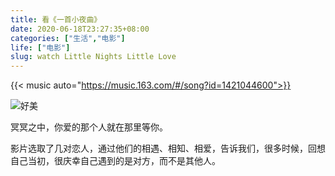 ```yaml
---
title: 看《一首小夜曲》
date: 2020-06-18T23:27:35+08:00
categories: ["生活","电影"]
life: ["电影"]
slug: watch Little Nights Little Love
---
```


{{< music auto="https://music.163.com/#/song?id=1421044600">}}

![](/images/Littlenightslove.jpg "好美")

冥冥之中，你爱的那个人就在那里等你。

影片选取了几对恋人，通过他们的相遇、相知、相爱，告诉我们，很多时候，回想自己当初，很庆幸自己遇到的是对方，而不是其他人。